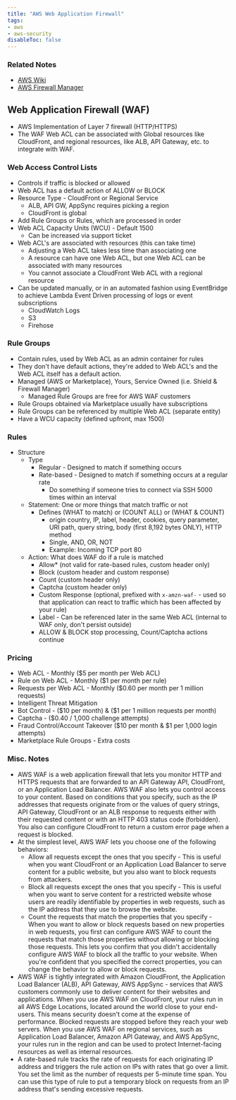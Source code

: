 ```yaml
---
title: "AWS Web Application Firewall"
tags:
- aws
- aws-security
disableToc: false
---
```


### Related Notes
- [AWS Wiki](/notes/aws/aws-wiki.md)
- [AWS Firewall Manager](/notes/aws/aws-firewall-manager.md)

## **Web Application Firewall (WAF)**

- AWS Implementation of Layer 7 firewall (HTTP/HTTPS)
- The WAF Web ACL can be associated with Global resources like CloudFront, and regional resources, like ALB, API Gateway, etc. to integrate with WAF.

### Web Access Control Lists
- Controls if traffic is blocked or allowed
- Web ACL has a default action of ALLOW or BLOCK
- Resource Type - CloudFront or Regional Service
	- ALB, API GW, AppSync requires picking a region
	- CloudFront is global
- Add Rule Groups or Rules, which are processed in order
- Web ACL Capacity Units (WCU) - Default 1500
	- Can be increased via support ticket
- Web ACL's are associated with resources (this can take time)
	- Adjusting a Web ACL takes less time than associating one
	- A resource can have one Web ACL, but one Web ACL can be associated with many resources
	- You cannot associate a CloudFront Web ACL with a regional resource
- Can be updated manually, or in an automated fashion using EventBridge to achieve Lambda Event Driven processing of logs or event subscriptions
	- CloudWatch Logs
	- S3
	- Firehose

### Rule Groups
- Contain rules, used by Web ACL as an admin container for rules
- They don't have default actions, they're added to Web ACL's and the Web ACL itself has a default action.
- Managed (AWS or Marketplace), Yours, Service Owned (i.e. Shield & Firewall Manager)
	- Managed Rule Groups are free for AWS WAF customers
- Rule Groups obtained via Marketplace usually have subscriptions
- Rule Groups can be referenced by multiple Web ACL (separate entity)
- Have a WCU capacity (defined upfront, max 1500)

### Rules
- Structure
	- Type
		- Regular - Designed to match if something occurs
		- Rate-based - Designed to match if something occurs at a regular rate
			- Do something if someone tries to connect via SSH 5000 times within an interval
	- Statement: One or more things that match traffic or not
		- Defines (WHAT to match) or (COUNT ALL) or (WHAT & COUNT)
			- origin country, IP, label, header, cookies, query parameter, URI path, query string, body (first 8,192 bytes ONLY), HTTP method
			- Single, AND, OR, NOT
			- Example: Incoming TCP port 80
	- Action: What does WAF do if a rule is matched
		- Allow* (not valid for rate-based rules, custom header only)
		- Block (custom header and custom response)
		- Count (custom header only)
		- Captcha (custom header only)
		- Custom Response (optional, prefixed with `x-amzn-waf-` - used so that application can react to traffic which has been affected by your rule)
		- Label - Can be referenced later in the same Web ACL (internal to WAF only, don't persist outside)
		- ALLOW & BLOCK stop processing, Count/Captcha actions continue
		
### Pricing
- Web ACL - Monthly ($5 per month per Web ACL)
- Rule on Web ACL - Monthly ($1 per month per rule)
- Requests per Web ACL - Monthly ($0.60 per month per 1 million requests)
- Intelligent Threat Mitigation
- Bot Control - ($10 per month) & ($1 per 1 million requests per month)
- Captcha - ($0.40 / 1,000 challenge attempts)
- Fraud Control/Account Takeover ($10 per month & $1 per 1,000 login attempts)
- Marketplace Rule Groups - Extra costs

### Misc. Notes
- AWS WAF is a web application firewall that lets you monitor HTTP and HTTPS requests that are forwarded to an API Gateway API, CloudFront, or an Application Load Balancer. AWS WAF also lets you control access to your content. Based on conditions that you specify, such as the IP addresses that requests originate from or the values of query strings, API Gateway, CloudFront or an ALB response to requests either with their requested content or with an HTTP 403 status code (forbidden). You also can configure CloudFront to return a custom error page when a request is blocked.
- At the simplest level, AWS WAF lets you choose one of the following behaviors:
	- Allow all requests except the ones that you specify - This is useful when you want CloudFront or an Application Load Balancer to serve content for a public website, but you also want to block requests from attackers.
	- Block all requests except the ones that you specify - This is useful when you want to serve content for a restricted website whose users are readily identifiable by properties in web requests, such as the IP address that they use to browse the website.
	- Count the requests that match the properties that you specify - When you want to allow or block requests based on new properties in web requests, you first can configure AWS WAF to count the requests that match those properties without allowing or blocking those requests. This lets you confirm that you didn't accidentally configure AWS WAF to block all the traffic to your website. When you're confident that you specified the correct properties, you can change the behavior to allow or block requests.
- AWS WAF is tightly integrated with Amazon CloudFront, the Application Load Balancer (ALB), API Gateway, AWS AppSync - services that AWS customers commonly use to deliver content for their websites and applications. When you use AWS WAF on CloudFront, your rules run in all AWS Edge Locations, located around the world close to your end-users. This means security doesn't come at the expense of performance. Blocked requests are stopped before they reach your web servers. When you use AWS WAF on regional services, such as Application Load Balancer, Amazon API Gateway, and AWS AppSync, your rules run in the region and can be used to protect Internet-facing resources as well as internal resources.
- A rate-based rule tracks the rate of requests for each originating IP address and triggers the rule action on IPs with rates that go over a limit. You set the limit as the number of requests per 5-minute time span. You can use this type of rule to put a temporary block on requests from an IP address that's sending excessive requests.